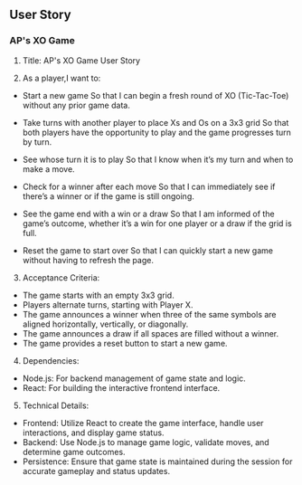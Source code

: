## User Story 
### AP's XO Game

1. Title: AP's XO Game User Story

2. As a player,I want to:
- Start a new game
So that I can begin a fresh round of XO (Tic-Tac-Toe) without any prior game data.

- Take turns with another player to place Xs and Os on a 3x3 grid
So that both players have the opportunity to play and the game progresses turn by turn.

- See whose turn it is to play
So that I know when it’s my turn and when to make a move.

- Check for a winner after each move
So that I can immediately see if there’s a winner or if the game is still ongoing.

- See the game end with a win or a draw
So that I am informed of the game’s outcome, whether it’s a win for one player or a draw if the grid is full.

- Reset the game to start over
So that I can quickly start a new game without having to refresh the page.

3. Acceptance Criteria:
- The game starts with an empty 3x3 grid.
- Players alternate turns, starting with Player X.
- The game announces a winner when three of the same symbols are aligned horizontally, vertically, or diagonally.
- The game announces a draw if all spaces are filled without a winner.
- The game provides a reset button to start a new game.

4. Dependencies:
- Node.js: For backend management of game state and logic.
- React: For building the interactive frontend interface.

5. Technical Details:
- Frontend: Utilize React to create the game interface, handle user interactions, and display game status.
- Backend: Use Node.js to manage game logic, validate moves, and determine game outcomes.
- Persistence: Ensure that game state is maintained during the session for accurate gameplay and status updates.